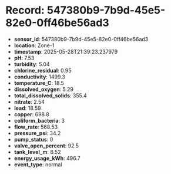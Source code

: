 # Record: 547380b9-7b9d-45e5-82e0-0ff46be56ad3

- **sensor_id**: 547380b9-7b9d-45e5-82e0-0ff46be56ad3
- **location**: Zone-1
- **timestamp**: 2025-05-28T21:39:23.237979
- **pH**: 7.53
- **turbidity**: 5.04
- **chlorine_residual**: 0.95
- **conductivity**: 1499.3
- **temperature_C**: 18.5
- **dissolved_oxygen**: 5.29
- **total_dissolved_solids**: 355.4
- **nitrate**: 2.54
- **lead**: 18.59
- **copper**: 698.8
- **coliform_bacteria**: 3
- **flow_rate**: 568.53
- **pressure_psi**: 34.2
- **pump_status**: 0
- **valve_open_percent**: 92.5
- **tank_level_m**: 8.52
- **energy_usage_kWh**: 496.7
- **event_type**: normal